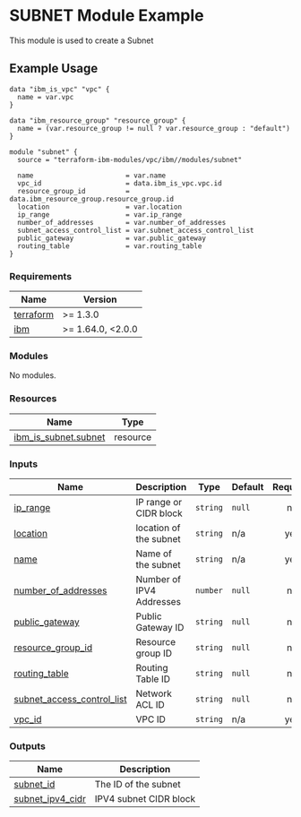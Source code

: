 # SUBNET Module Example

This module is used to create a Subnet

## Example Usage
```
data "ibm_is_vpc" "vpc" {
  name = var.vpc
}

data "ibm_resource_group" "resource_group" {
  name = (var.resource_group != null ? var.resource_group : "default")
}

module "subnet" {
  source = "terraform-ibm-modules/vpc/ibm//modules/subnet"

  name                       = var.name
  vpc_id                     = data.ibm_is_vpc.vpc.id
  resource_group_id          = data.ibm_resource_group.resource_group.id
  location                   = var.location
  ip_range                   = var.ip_range
  number_of_addresses        = var.number_of_addresses
  subnet_access_control_list = var.subnet_access_control_list
  public_gateway             = var.public_gateway
  routing_table              = var.routing_table
}
```

<!-- BEGINNING OF PRE-COMMIT-TERRAFORM DOCS HOOK -->
### Requirements

| Name | Version |
|------|---------|
| <a name="requirement_terraform"></a> [terraform](#requirement\_terraform) | >= 1.3.0 |
| <a name="requirement_ibm"></a> [ibm](#requirement\_ibm) | >= 1.64.0, <2.0.0 |

### Modules

No modules.

### Resources

| Name | Type |
|------|------|
| [ibm_is_subnet.subnet](https://registry.terraform.io/providers/IBM-Cloud/ibm/latest/docs/resources/is_subnet) | resource |

### Inputs

| Name | Description | Type | Default | Required |
|------|-------------|------|---------|:--------:|
| <a name="input_ip_range"></a> [ip\_range](#input\_ip\_range) | IP range or CIDR block | `string` | `null` | no |
| <a name="input_location"></a> [location](#input\_location) | location of the subnet | `string` | n/a | yes |
| <a name="input_name"></a> [name](#input\_name) | Name of the subnet | `string` | n/a | yes |
| <a name="input_number_of_addresses"></a> [number\_of\_addresses](#input\_number\_of\_addresses) | Number of IPV4 Addresses | `number` | `null` | no |
| <a name="input_public_gateway"></a> [public\_gateway](#input\_public\_gateway) | Public Gateway ID | `string` | `null` | no |
| <a name="input_resource_group_id"></a> [resource\_group\_id](#input\_resource\_group\_id) | Resource group ID | `string` | `null` | no |
| <a name="input_routing_table"></a> [routing\_table](#input\_routing\_table) | Routing Table ID | `string` | `null` | no |
| <a name="input_subnet_access_control_list"></a> [subnet\_access\_control\_list](#input\_subnet\_access\_control\_list) | Network ACL ID | `string` | `null` | no |
| <a name="input_vpc_id"></a> [vpc\_id](#input\_vpc\_id) | VPC ID | `string` | n/a | yes |

### Outputs

| Name | Description |
|------|-------------|
| <a name="output_subnet_id"></a> [subnet\_id](#output\_subnet\_id) | The ID of the subnet |
| <a name="output_subnet_ipv4_cidr"></a> [subnet\_ipv4\_cidr](#output\_subnet\_ipv4\_cidr) | IPV4 subnet CIDR block |
<!-- END OF PRE-COMMIT-TERRAFORM DOCS HOOK -->
